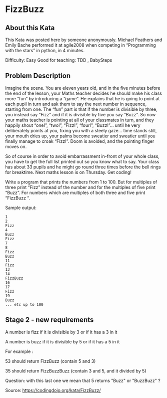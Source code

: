 # FizzBuzz


## About this Kata
This Kata was posted here by someone anonymously. Michael Feathers and Emily Bache performed it at agile2008 when competing in “Programming with the stars” in python, in 4 minutes.

Difficulty: Easy Good for teaching: TDD , BabySteps

## Problem Description
Imagine the scene. You are eleven years old, and in the five minutes before the end of the lesson, your Maths teacher decides he should make his class more “fun” by introducing a “game”. He explains that he is going to point at each pupil in turn and ask them to say the next number in sequence, starting from one. The “fun” part is that if the number is divisible by three, you instead say “Fizz” and if it is divisible by five you say “Buzz”. So now your maths teacher is pointing at all of your classmates in turn, and they happily shout “one!”, “two!”, “Fizz!”, “four!”, “Buzz!”… until he very deliberately points at you, fixing you with a steely gaze… time stands still, your mouth dries up, your palms become sweatier and sweatier until you finally manage to croak “Fizz!”. Doom is avoided, and the pointing finger moves on.

So of course in order to avoid embarrassment in-front of your whole class, you have to get the full list printed out so you know what to say. Your class has about 33 pupils and he might go round three times before the bell rings for breaktime. Next maths lesson is on Thursday. Get coding!

Write a program that prints the numbers from 1 to 100. But for multiples of three print “Fizz” instead of the number and for the multiples of five print “Buzz”. For numbers which are multiples of both three and five print “FizzBuzz “.

Sample output:

```
1
2
Fizz
4
Buzz
Fizz
7
8
Fizz
Buzz
11
Fizz
13
14
FizzBuzz
16
17
Fizz
19
Buzz
... etc up to 100
```

## Stage 2 - new requirements
A number is fizz if it is divisible by 3 or if it has a 3 in it

A number is buzz if it is divisible by 5 or if it has a 5 in it

For example :

53 should return FizzBuzz (contain 5 and 3)

35 should return FizzBuzzBuzz (contain 3 and 5, and it divided by 5)

Question: with this last one we mean that 5 returns "Buzz" or "BuzzBuzz" ?



Source: https://codingdojo.org/kata/FizzBuzz/